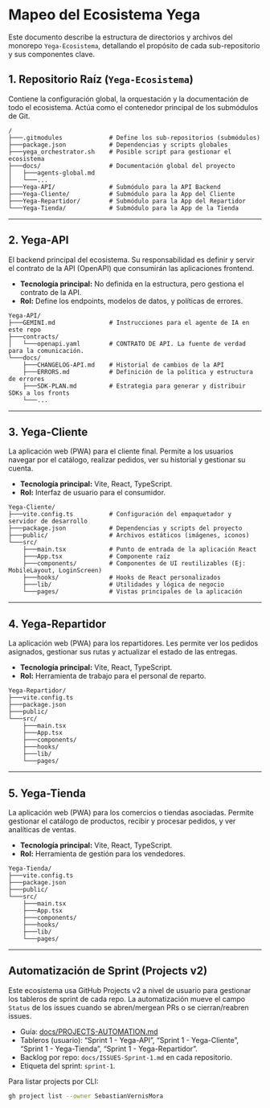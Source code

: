# Mapeo del Ecosistema Yega

Este documento describe la estructura de directorios y archivos del monorepo `Yega-Ecosistema`, detallando el propósito de cada sub-repositorio y sus componentes clave.

## 1. Repositorio Raíz (`Yega-Ecosistema`)

Contiene la configuración global, la orquestación y la documentación de todo el ecosistema. Actúa como el contenedor principal de los submódulos de Git.

```
/
├───.gitmodules             # Define los sub-repositorios (submódulos)
├───package.json            # Dependencias y scripts globales
├───yega_orchestrator.sh    # Posible script para gestionar el ecosistema
├───docs/                   # Documentación global del proyecto
│   ├───agents-global.md
│   └───...
├───Yega-API/               # Submódulo para la API Backend
├───Yega-Cliente/           # Submódulo para la App del Cliente
├───Yega-Repartidor/        # Submódulo para la App del Repartidor
└───Yega-Tienda/            # Submódulo para la App de la Tienda
```

---

## 2. Yega-API

El backend principal del ecosistema. Su responsabilidad es definir y servir el contrato de la API (OpenAPI) que consumirán las aplicaciones frontend.

- **Tecnología principal:** No definida en la estructura, pero gestiona el contrato de la API.
- **Rol:** Define los endpoints, modelos de datos, y políticas de errores.

```
Yega-API/
├───GEMINI.md               # Instrucciones para el agente de IA en este repo
├───contracts/
│   └───openapi.yaml        # CONTRATO DE API. La fuente de verdad para la comunicación.
└───docs/
    ├───CHANGELOG-API.md    # Historial de cambios de la API
    ├───ERRORS.md           # Definición de la política y estructura de errores
    ├───SDK-PLAN.md         # Estrategia para generar y distribuir SDKs a los fronts
    └───...
```

---

## 3. Yega-Cliente

La aplicación web (PWA) para el cliente final. Permite a los usuarios navegar por el catálogo, realizar pedidos, ver su historial y gestionar su cuenta.

- **Tecnología principal:** Vite, React, TypeScript.
- **Rol:** Interfaz de usuario para el consumidor.

```
Yega-Cliente/
├───vite.config.ts          # Configuración del empaquetador y servidor de desarrollo
├───package.json            # Dependencias y scripts del proyecto
├───public/                 # Archivos estáticos (imágenes, iconos)
└───src/
    ├───main.tsx            # Punto de entrada de la aplicación React
    ├───App.tsx             # Componente raíz
    ├───components/         # Componentes de UI reutilizables (Ej: MobileLayout, LoginScreen)
    ├───hooks/              # Hooks de React personalizados
    ├───lib/                # Utilidades y lógica de negocio
    └───pages/              # Vistas principales de la aplicación
```

---

## 4. Yega-Repartidor

La aplicación web (PWA) para los repartidores. Les permite ver los pedidos asignados, gestionar sus rutas y actualizar el estado de las entregas.

- **Tecnología principal:** Vite, React, TypeScript.
- **Rol:** Herramienta de trabajo para el personal de reparto.

```
Yega-Repartidor/
├───vite.config.ts
├───package.json
├───public/
└───src/
    ├───main.tsx
    ├───App.tsx
    ├───components/
    ├───hooks/
    ├───lib/
    └───pages/
```

---

## 5. Yega-Tienda

La aplicación web (PWA) para los comercios o tiendas asociadas. Permite gestionar el catálogo de productos, recibir y procesar pedidos, y ver analíticas de ventas.

- **Tecnología principal:** Vite, React, TypeScript.
- **Rol:** Herramienta de gestión para los vendedores.

```
Yega-Tienda/
├───vite.config.ts
├───package.json
├───public/
└───src/
    ├───main.tsx
    ├───App.tsx
    ├───components/
    ├───hooks/
    ├───lib/
    └───pages/
```

---

## Automatización de Sprint (Projects v2)

Este ecosistema usa GitHub Projects v2 a nivel de usuario para gestionar los tableros de sprint de cada repo. La automatización mueve el campo `Status` de los issues cuando se abren/mergean PRs o se cierran/reabren issues.

- Guía: [docs/PROJECTS-AUTOMATION.md](./docs/PROJECTS-AUTOMATION.md)
- Tableros (usuario): “Sprint 1 - Yega-API”, “Sprint 1 - Yega-Cliente”, “Sprint 1 - Yega-Tienda”, “Sprint 1 - Yega-Repartidor”.
- Backlog por repo: `docs/ISSUES-Sprint-1.md` en cada repositorio.
- Etiqueta del sprint: `sprint-1`.

Para listar projects por CLI:

```bash
gh project list --owner SebastianVernisMora
```
